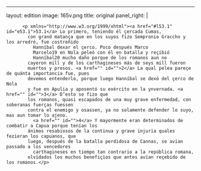<?xml version="1.0" encoding="UTF-8"?>
---
layout: edition
image: 165v.png 
title: original 
panel_right: |  
            
          <p xmlns="http://www.w3.org/1999/xhtml"><a href="#l53.1" id="e53.1">53.1</a> Lo primero, teniendo él çercada Cumas,
            con grand matança que en los suyos fizo Sempronio Graccho y los arredró, fue costreñido
              Hanníbal dexar el çerco. Poco después Marco
              Marcelo19 en Nola peleó con él en batalla y reçibió
              Hanníbal20 mucho daño porque de los romanos aun no
            cayeron mill y de los carthagineses más de seys mill fueron
            muertos y presos. <a href="" id="">2</a> La qual pelea pareçe de quánta importancia fue, pues
            devemos entenderlo, porque luego Hanníbal se dexó del çerco de Nola
            y fue en Apulia y aposentó su exército en la ynvernada. <a href="" id="">3</a> D’esto se fizo que
            los romanos, quasi escapados de una muy grave enfermedad, con soberanas fuerças fuessen
            contra el enemigo y osassen, ya no solamente defender lo suyo, mas aun tomar lo ajeno.
              <a href="" id="">4</a> Y mayormente eran determinados de combatir a Capua porque tenían los
            ánimos resabiosos de la continua y grave injuria quales fezieran los capuanos, que
            luego, después de la batalla perdidosa de Cannas, se avían passado a los vencedores
              carthagineses en tiempo tan contrario a la república romana,
            olvidados los muchos benefiçios que antes avían reçebido de los romanos.</p>
        